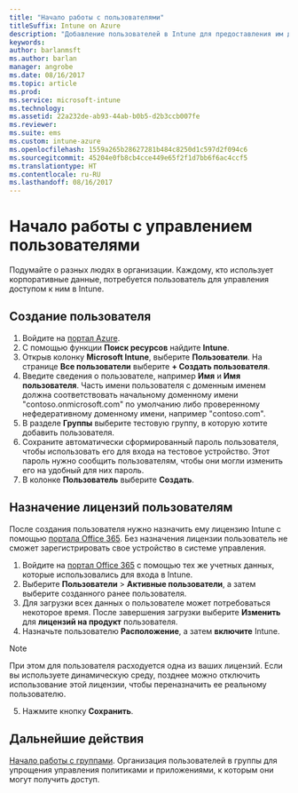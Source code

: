 ```yaml
---
title: "Начало работы с пользователями"
titleSuffix: Intune on Azure
description: "Добавление пользователей в Intune для предоставления им доступа к корпоративным ресурсам с мобильных устройств."
keywords: 
author: barlanmsft
ms.author: barlan
manager: angrobe
ms.date: 08/16/2017
ms.topic: article
ms.prod: 
ms.service: microsoft-intune
ms.technology: 
ms.assetid: 22a232de-ab93-44ab-b0b5-d2b3ccb007fe
ms.reviewer: 
ms.suite: ems
ms.custom: intune-azure
ms.openlocfilehash: 1559a265b28627281b484c8250d1c597d2f094c6
ms.sourcegitcommit: 45204e0fb8cb4cce449e65f2f1d7bb6f6ac4ccf5
ms.translationtype: HT
ms.contentlocale: ru-RU
ms.lasthandoff: 08/16/2017
---
```

# <a name="get-started-with-managing-users"></a>Начало работы с управлением пользователями

Подумайте о разных людях в организации. Каждому, кто использует корпоративные данные, потребуется пользователь для управления доступом к ним в Intune. 

## <a name="how-do-i-create-a-user"></a>Создание пользователя

1. Войдите на [портал Azure](https://portal.azure.com).
2. С помощью функции **Поиск ресурсов** найдите **Intune**.
3. Открыв колонку **Microsoft Intune**, выберите **Пользователи**. На странице **Все пользователи** выберите **+ Создать пользователя**.
4. Введите сведения о пользователе, например **Имя** и **Имя пользователя**. Часть имени пользователя с доменным именем должна соответствовать начальному доменному имени "contoso.onmicrosoft.com" по умолчанию либо проверенному нефедеративному доменному имени, например "contoso.com".
5. В разделе **Группы** выберите тестовую группу, в которую хотите добавить пользователя.
6. Сохраните автоматически сформированный пароль пользователя, чтобы использовать его для входа на тестовое устройство. Этот пароль нужно сообщить пользователям, чтобы они могли изменить его на удобный для них пароль.
7. В колонке **Пользователь** выберите **Создать**.

## <a name="assigning-licenses-to-users"></a>Назначение лицензий пользователям

После создания пользователя нужно назначить ему лицензию Intune с помощью [портала Office 365](http://go.microsoft.com/fwlink/p/?LinkId=698854). Без назначения лицензии пользователь не сможет зарегистрировать свое устройство в системе управления.

1. Войдите на [портал Office 365](http://go.microsoft.com/fwlink/p/?LinkId=698854) с помощью тех же учетных данных, которые использовались для входа в Intune.
2. Выберите **Пользователи** > **Активные пользователи**, а затем выберите созданного ранее пользователя.
3. Для загрузки всех данных о пользователе может потребоваться некоторое время. После завершения загрузки выберите **Изменить** для **лицензий на продукт** пользователя.
4. Назначьте пользователю **Расположение**, а затем **включите** Intune.

 > [!NOTE]
 > При этом для пользователя расходуется одна из ваших лицензий. Если вы используете динамическую среду, позднее можно отключить использование этой лицензии, чтобы переназначить ее реальному пользователю.

5. Нажмите кнопку **Сохранить**.

## <a name="next-steps"></a>Дальнейшие действия

[Начало работы с группами](get-started-groups.md). Организация пользователей в группы для упрощения управления политиками и приложениями, к которым они могут получить доступ.
